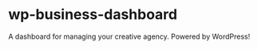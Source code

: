 wp-business-dashboard
=====================

A dashboard for managing your creative agency.  Powered by WordPress!